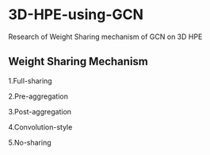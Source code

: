 # 3D-HPE-using-GCN
Research of Weight Sharing mechanism of GCN on 3D HPE

## Weight Sharing Mechanism

1.Full-sharing  

2.Pre-aggregation

3.Post-aggregation

4.Convolution-style

5.No-sharing

